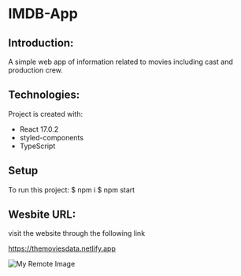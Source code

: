 # IMDB-App

## Introduction:

A simple web app of information related to movies including cast and production crew.

## Technologies:

Project is created with:

- React 17.0.2
- styled-components
- TypeScript

## Setup

To run this project:
$ npm i
$ npm start

## Wesbite URL:

visit the website through the following link

https://themoviesdata.netlify.app


![My Remote Image](https://photos.google.com/album/AF1QipOhPzZpmhpMKU_r78sFt_83kXrP0Y3v2ApFnkg/photo/AF1QipMHBQ34xiVJI0S_rCGA55NqHbZErzOEtfh2-7k)

